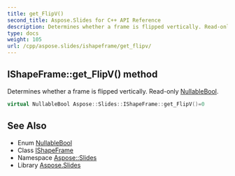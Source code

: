 ```yaml
---
title: get_FlipV()
second_title: Aspose.Slides for C++ API Reference
description: Determines whether a frame is flipped vertically. Read-only NullableBool.
type: docs
weight: 105
url: /cpp/aspose.slides/ishapeframe/get_flipv/
---
```

## IShapeFrame::get_FlipV() method


Determines whether a frame is flipped vertically. Read-only [NullableBool](../../nullablebool/).

```cpp
virtual NullableBool Aspose::Slides::IShapeFrame::get_FlipV()=0
```

## See Also

* Enum [NullableBool](../nullablebool/)
* Class [IShapeFrame](./)
* Namespace [Aspose::Slides](../)
* Library [Aspose.Slides](../../)